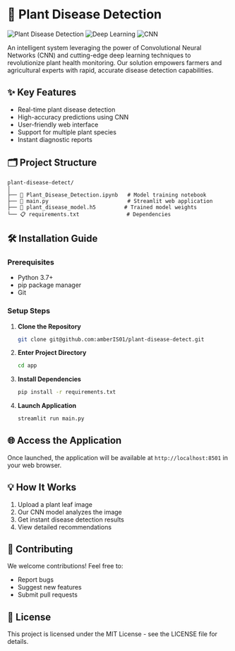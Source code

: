 # 🌿 Plant Disease Detection

![Plant Disease Detection](https://img.shields.io/badge/Project-Plant%20Disease%20Detection-brightgreen)
![Deep Learning](https://img.shields.io/badge/AI-Deep%20Learning-blue)
![CNN](https://img.shields.io/badge/Technology-CNN-orange)

An intelligent system leveraging the power of Convolutional Neural Networks (CNN) and cutting-edge deep learning techniques to revolutionize plant health monitoring. Our solution empowers farmers and agricultural experts with rapid, accurate disease detection capabilities.

## ✨ Key Features

- Real-time plant disease detection
- High-accuracy predictions using CNN
- User-friendly web interface
- Support for multiple plant species
- Instant diagnostic reports

## 🗂️ Project Structure

```
plant-disease-detect/
│
├── 📓 Plant_Disease_Detection.ipynb   # Model training notebook
├── 🚀 main.py                         # Streamlit web application
├── 🧠 plant_disease_model.h5         # Trained model weights
└── 📋 requirements.txt               # Dependencies
```

## 🛠️ Installation Guide

### Prerequisites

- Python 3.7+
- pip package manager
- Git

### Setup Steps

1. **Clone the Repository**
   ```bash
   git clone git@github.com:amberIS01/plant-disease-detect.git
   ```

2. **Enter Project Directory**
   ```bash
   cd app
   ```

3. **Install Dependencies**
   ```bash
   pip install -r requirements.txt
   ```

4. **Launch Application**
   ```bash
   streamlit run main.py
   ```

## 🌐 Access the Application

Once launched, the application will be available at `http://localhost:8501` in your web browser.

## 💡 How It Works

1. Upload a plant leaf image
2. Our CNN model analyzes the image
3. Get instant disease detection results
4. View detailed recommendations

## 🤝 Contributing

We welcome contributions! Feel free to:
- Report bugs
- Suggest new features
- Submit pull requests

## 📝 License

This project is licensed under the MIT License - see the LICENSE file for details.
